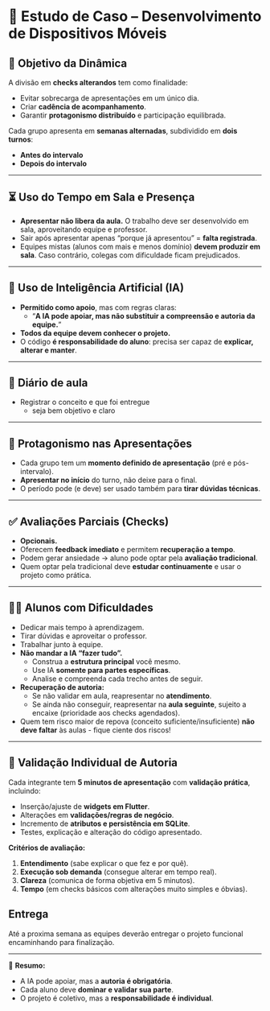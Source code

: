 # 📱 Estudo de Caso – Desenvolvimento de Dispositivos Móveis

## 🎯 Objetivo da Dinâmica
A divisão em **checks alterandos** tem como finalidade:
- Evitar sobrecarga de apresentações em um único dia.  
- Criar **cadência de acompanhamento**.  
- Garantir **protagonismo distribuído** e participação equilibrada.

Cada grupo apresenta em **semanas alternadas**, subdividido em **dois turnos**:  
- **Antes do intervalo**  
- **Depois do intervalo**

---

## ⏳ Uso do Tempo em Sala e Presença
- **Apresentar não libera da aula.** O trabalho deve ser desenvolvido em sala, aproveitando equipe e professor.  
- Sair após apresentar apenas “porque já apresentou” = **falta registrada**.  
- Equipes mistas (alunos com mais e menos domínio) **devem produzir em sala**. Caso contrário, colegas com dificuldade ficam prejudicados.  

---

## 🤖 Uso de Inteligência Artificial (IA)
- **Permitido como apoio**, mas com regras claras:  
  - “**A IA pode apoiar, mas não substituir a compreensão e autoria da equipe.**”  
- **Todos da equipe devem conhecer o projeto.**  
- O código **é responsabilidade do aluno**: precisa ser capaz de **explicar, alterar e manter**.  

---

## 🤖 Diário de aula
- Registrar o conceito e que foi entregue  
  - seja bem objetivo e claro


---

## 🎤 Protagonismo nas Apresentações
- Cada grupo tem um **momento definido de apresentação** (pré e pós-intervalo).  
- **Apresentar no início** do turno, não deixe para o final.  
- O período pode (e deve) ser usado também para **tirar dúvidas técnicas**.  

---

## ✅ Avaliações Parciais (Checks)
- **Opcionais.**  
- Oferecem **feedback imediato** e permitem **recuperação a tempo**.  
- Podem gerar ansiedade → aluno pode optar pela **avaliação tradicional**.  
- Quem optar pela tradicional deve **estudar continuamente** e usar o projeto como prática.  

---

## 🧑‍🎓 Alunos com Dificuldades
- Dedicar mais tempo à aprendizagem.  
- Tirar dúvidas e aproveitar o professor.  
- Trabalhar junto à equipe.  
- **Não mandar a IA “fazer tudo”.**  
  - Construa a **estrutura principal** você mesmo.  
  - Use IA **somente para partes específicas**.  
  - Analise e compreenda cada trecho antes de seguir.  
- **Recuperação de autoria:**  
  - Se não validar em aula, reapresentar no **atendimento**.  
  - Se ainda não conseguir, reapresentar na **aula seguinte**, sujeito a encaixe (prioridade aos checks agendados).  
- Quem tem risco maior de repova (conceito suficiente/insuficiente) **não deve faltar** às aulas - fique ciente dos riscos!  

---

## 🧾 Validação Individual de Autoria
Cada integrante tem **5 minutos de apresentação** com **validação prática**, incluindo:  
- Inserção/ajuste de **widgets em Flutter**.  
- Alterações em **validações/regras de negócio**.  
- Incremento de **atributos e persistência em SQLite**.  
- Testes, explicação e alteração do código apresentado.  

**Critérios de avaliação:**  
1. **Entendimento** (sabe explicar o que fez e por quê).  
2. **Execução sob demanda** (consegue alterar em tempo real).  
3. **Clareza** (comunica de forma objetiva em 5 minutos).  
4. **Tempo** (em checks básicos com alterações muito simples e óbvias).


## Entrega
Até a proxima semana as equipes deverão entregar o projeto funcional encaminhando para finalização.

---

📌 **Resumo:**  
- A IA pode apoiar, mas a **autoria é obrigatória**.  
- Cada aluno deve **dominar e validar sua parte**.  
- O projeto é coletivo, mas a **responsabilidade é individual**.

 
